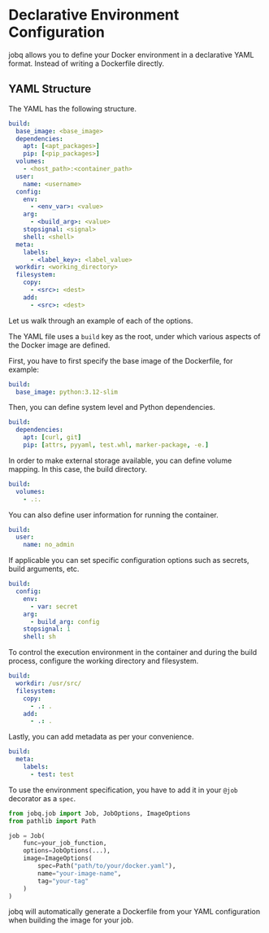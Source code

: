 # Declarative Environment Configuration

jobq allows you to define your Docker environment in a declarative YAML format. Instead of writing a Dockerfile directly.

## YAML Structure

The YAML has the following structure.
```yaml
build:
  base_image: <base_image>
  dependencies:
    apt: [<apt_packages>]
    pip: [<pip_packages>]
  volumes:
    - <host_path>:<container_path>
  user:
    name: <username>
  config:
    env:
      - <env_var>: <value>
    arg:
      - <build_arg>: <value>
    stopsignal: <signal>
    shell: <shell>
  meta:
    labels:
      - <label_key>: <label_value>
  workdir: <working_directory>
  filesystem:
    copy:
      - <src>: <dest>
    add:
      - <src>: <dest>
```
Let us walk through an example of each of the options.

The YAML file uses a `build` key as the root, under which various aspects of the Docker image are defined.

First, you have to first specify the base image of the Dockerfile, for example:

```yaml
build:
  base_image: python:3.12-slim
```

Then, you can define system level and Python dependencies.

```yaml
build:
  dependencies:
    apt: [curl, git]
    pip: [attrs, pyyaml, test.whl, marker-package, -e.]
```
In order to make external storage available, you can define volume mapping. In this case, the build directory.
```yaml
build:
  volumes:
    - .:.
```
You can also define user information for running the container.
```yaml
build:
  user:
    name: no_admin
```
If applicable you can set specific configuration options such as secrets, build arguments, etc.
```yaml
build:
  config:
    env:
      - var: secret
    arg:
      - build_arg: config
    stopsignal: 1
    shell: sh
```
To control the execution environment in the container and during the build process, configure the working directory and filesystem.
```yaml
build:
  workdir: /usr/src/
  filesystem:
    copy:
      - .: .
    add:
      - .: .
```

Lastly, you can add metadata as per your convenience.
```yaml
build:
  meta:
    labels:
      - test: test
```

To use the environment specification, you have to add it in your `@job` decorator as a `spec`.
```python
from jobq.job import Job, JobOptions, ImageOptions
from pathlib import Path

job = Job(
    func=your_job_function,
    options=JobOptions(...),
    image=ImageOptions(
        spec=Path("path/to/your/docker.yaml"),
        name="your-image-name",
        tag="your-tag"
    )
)
```
jobq will automatically generate a Dockerfile from your YAML configuration when building the image for your job.
